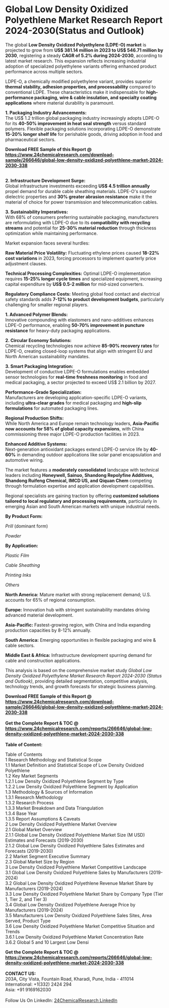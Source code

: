 <h1>Global Low Density Oxidized Polyethlene Market Research Report 2024-2030(Status and Outlook)</h1><p>The global <strong>Low Density Oxidized Polyethylene (LDPE-O) market</strong> is projected to grow from <strong>US$ 381.14 million in 2023 to US$ 546.71 million by 2030</strong>, registering a steady <strong>CAGR of 5.2% during 2024-2030</strong>, according to latest market research. This expansion reflects increasing industrial adoption of specialized polyethylene variants offering enhanced product performance across multiple sectors.</p><p>LDPE-O, a chemically modified polyethylene variant, provides superior <strong>thermal stability, adhesion properties, and processability</strong> compared to conventional LDPE. These characteristics make it indispensable for <strong>high-performance packaging, wire &amp; cable insulation, and specialty coating applications</strong> where material durability is paramount.</p><p><strong>1. Packaging Industry Advancements:</strong><br>
The US$ 1.2 trillion global packaging industry increasingly adopts LDPE-O for its <strong>40-50% improvement in heat seal strength</strong> versus standard polymers. Flexible packaging solutions incorporating LDPE-O demonstrate <strong>15-20% longer shelf life</strong> for perishable goods, driving adoption in food and pharmaceutical sectors.</p><div><b>Download FREE Sample of this Report @ 
            <a href="https://www.24chemicalresearch.com/download-sample/266646/global-low-density-oxidized-polyethlene-market-2024-2030-338">
            https://www.24chemicalresearch.com/download-sample/266646/global-low-density-oxidized-polyethlene-market-2024-2030-338</a></b></div><br><p><strong>2. Infrastructure Development Surge:</strong><br>
Global infrastructure investments exceeding <strong>US$ 4.5 trillion annually</strong> propel demand for durable cable sheathing materials. LDPE-O's superior dielectric properties and <strong>30% greater abrasion resistance</strong> make it the material of choice for power transmission and telecommunication cables.</p><p><strong>3. Sustainability Imperatives:</strong><br>
With 68% of consumers preferring sustainable packaging, manufacturers are reformulating with LDPE-O due to its <strong>compatibility with recycling streams</strong> and potential for <strong>25-30% material reduction</strong> through thickness optimization while maintaining performance.</p><p>Market expansion faces several hurdles:</p><p><strong>Raw Material Price Volatility:</strong> Fluctuating ethylene prices caused <strong>18-22% cost variations</strong> in 2023, forcing processors to implement quarterly price adjustment clauses.</p><p><strong>Technical Processing Complexities:</strong> Optimal LDPE-O implementation requires <strong>15-25% longer cycle times</strong> and specialized equipment, increasing capital expenditure by <strong>US$ 0.5-2 million</strong> for mid-sized converters.</p><p><strong>Regulatory Compliance Costs:</strong> Meeting global food contact and electrical safety standards adds <strong>7-12% to product development budgets</strong>, particularly challenging for smaller regional players.</p><p><strong>1. Advanced Polymer Blends:</strong><br>
Innovative compounding with elastomers and nano-additives enhances LDPE-O performance, enabling <strong>50-70% improvement in puncture resistance</strong> for heavy-duty packaging applications.</p><p><strong>2. Circular Economy Solutions:</strong><br>
Chemical recycling technologies now achieve <strong>85-90% recovery rates</strong> for LDPE-O, creating closed-loop systems that align with stringent EU and North American sustainability mandates.</p><p><strong>3. Smart Packaging Integration:</strong><br>
Development of conductive LDPE-O formulations enables embedded sensor technologies for <strong>real-time freshness monitoring</strong> in food and medical packaging, a sector projected to exceed US$ 2.1 billion by 2027.</p><p><strong>Performance-Grade Specialization:</strong><br>
	Manufacturers are developing application-specific LDPE-O variants, including <strong>ultra-clear grades</strong> for medical packaging and <strong>high-slip formulations</strong> for automated packaging lines.</p><p><strong>Regional Production Shifts:</strong><br>
	While North America and Europe remain technology leaders, <strong>Asia-Pacific now accounts for 58% of global capacity expansions</strong>, with China commissioning three major LDPE-O production facilities in 2023.</p><p><strong>Enhanced Additive Systems:</strong><br>
	Next-generation antioxidant packages extend LDPE-O service life by <strong>40-60%</strong> in demanding outdoor applications like solar panel encapsulation and automotive wiring.</p><p>The market features a <strong>moderately consolidated</strong> landscape with technical leaders including <strong>Honeywell, Sainuo, Shandong Repolyfine Additives, Shandong Ruifeng Chemical, IMCD US, and Qiquan Chem</strong> competing through formulation expertise and application development capabilities.</p><p>Regional specialists are gaining traction by offering <strong>customized solutions tailored to local regulatory and processing requirements</strong>, particularly in emerging Asian and South American markets with unique industrial needs.</p><p><strong>By Product Form:</strong></p><p><em>Prill</em> (dominant form)</p><p><em>Powder</em></p><p><strong>By Application:</strong></p><p><em>Plastic Film</em></p><p><em>Cable Sheathing</em></p><p><em>Printing Inks</em></p><p><em>Others</em></p><p><strong>North America:</strong> Mature market with strong replacement demand; U.S. accounts for 65% of regional consumption.</p><p><strong>Europe:</strong> Innovation hub with stringent sustainability mandates driving advanced material development.</p><p><strong>Asia-Pacific:</strong> Fastest-growing region, with China and India expanding production capacities by 8-12% annually.</p><p><strong>South America:</strong> Emerging opportunities in flexible packaging and wire &amp; cable sectors.</p><p><strong>Middle East &amp; Africa:</strong> Infrastructure development spurring demand for cable and construction applications.</p><p>This analysis is based on the comprehensive market study <em>Global Low Density Oxidized Polyethylene Market Research Report 2024-2030 (Status and Outlook)</em>, providing detailed segmentation, competitive analysis, technology trends, and growth forecasts for strategic business planning.</p><div><b>Download FREE Sample of this Report @ 
            <a href="https://www.24chemicalresearch.com/download-sample/266646/global-low-density-oxidized-polyethlene-market-2024-2030-338">
            https://www.24chemicalresearch.com/download-sample/266646/global-low-density-oxidized-polyethlene-market-2024-2030-338</a></b></div><br><div><b>Get the Complete Report & TOC @ 
            <a href="https://www.24chemicalresearch.com/reports/266646/global-low-density-oxidized-polyethlene-market-2024-2030-338">
            https://www.24chemicalresearch.com/reports/266646/global-low-density-oxidized-polyethlene-market-2024-2030-338</a></b></div><br>
            <b>Table of Content:</b><p>Table of Contents<br />
1 Research Methodology and Statistical Scope<br />
1.1 Market Definition and Statistical Scope of Low Density Oxidized Polyethlene<br />
1.2 Key Market Segments<br />
1.2.1 Low Density Oxidized Polyethlene Segment by Type<br />
1.2.2 Low Density Oxidized Polyethlene Segment by Application<br />
1.3 Methodology & Sources of Information<br />
1.3.1 Research Methodology<br />
1.3.2 Research Process<br />
1.3.3 Market Breakdown and Data Triangulation<br />
1.3.4 Base Year<br />
1.3.5 Report Assumptions & Caveats<br />
2 Low Density Oxidized Polyethlene Market Overview<br />
2.1 Global Market Overview<br />
2.1.1 Global Low Density Oxidized Polyethlene Market Size (M USD) Estimates and Forecasts (2019-2030)<br />
2.1.2 Global Low Density Oxidized Polyethlene Sales Estimates and Forecasts (2019-2030)<br />
2.2 Market Segment Executive Summary<br />
2.3 Global Market Size by Region<br />
3 Low Density Oxidized Polyethlene Market Competitive Landscape<br />
3.1 Global Low Density Oxidized Polyethlene Sales by Manufacturers (2019-2024)<br />
3.2 Global Low Density Oxidized Polyethlene Revenue Market Share by Manufacturers (2019-2024)<br />
3.3 Low Density Oxidized Polyethlene Market Share by Company Type (Tier 1, Tier 2, and Tier 3)<br />
3.4 Global Low Density Oxidized Polyethlene Average Price by Manufacturers (2019-2024)<br />
3.5 Manufacturers Low Density Oxidized Polyethlene Sales Sites, Area Served, Product Type<br />
3.6 Low Density Oxidized Polyethlene Market Competitive Situation and Trends<br />
3.6.1 Low Density Oxidized Polyethlene Market Concentration Rate<br />
3.6.2 Global 5 and 10 Largest Low Densi</p><div><b>Get the Complete Report & TOC @ 
            <a href="https://www.24chemicalresearch.com/reports/266646/global-low-density-oxidized-polyethlene-market-2024-2030-338">
            https://www.24chemicalresearch.com/reports/266646/global-low-density-oxidized-polyethlene-market-2024-2030-338</a></b></div><br><b>CONTACT US:</b><br>
            203A, City Vista, Fountain Road, Kharadi, Pune, India - 411014<br>
            International: +1(332) 2424 294<br>
            Asia: +91 9169162030 <br><br>
            Follow Us On LinkedIn: <a href="https://www.linkedin.com/company/24chemicalresearch/">24ChemicalResearch LinkedIn</a>